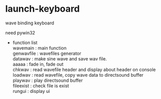 # launch-keyboard<br>
wave binding keyboard<br>

need pywin32<br>

* function list<br>
wavemain : main function<br>
genwavfile : wavefiles generator<br>
datawav : make sine wave and save wav file.<br>
aaaaa : fade in, fade out<br>
chkwav : read wavefile header and display about header on console<br>
loadwav : read wavefile, copy wave data to directsound buffer<br>
playwav : play directsound buffer<br>
fileexist : check file is exist<br>
rungui : display ui<br>
